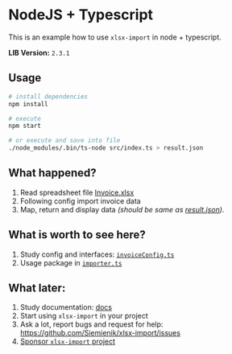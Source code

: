 # NodeJS + Typescript

This is an example how to use `xlsx-import` in node + typescript.

**LIB Version:** `2.3.1`

## Usage

```bash
# install dependencies
npm install

# execute
npm start

# or execute and save into file
./node_modules/.bin/ts-node src/index.ts > result.json
```

## What happened?

1. Read spreadsheet file [Invoice.xlsx](invoice.xlsx)
2. Following config import invoice data
3. Map, return and display data _(should be same as [result.json](result.json))_.

## What is worth to see here?

1. Study config and interfaces: [`invoiceConfig.ts`](src/configs/invoiceConfig.ts)
2. Usage package in [`importer.ts`](src/importer.ts)

## What later:

1. Study documentation: [docs](./../../README.md)
2. Start using `xlsx-import` in your project
3. Ask a lot, report bugs and request for help: https://github.com/Siemienik/xlsx-import/issues
4. [Sponsor `xlsx-import` project](https://github.com/sponsors/Siemienik) 
